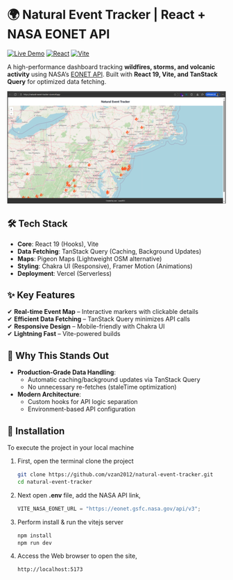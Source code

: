 # 🌍 Natural Event Tracker | React + NASA EONET API

[![Live Demo](https://img.shields.io/badge/Demo-Live-green)](https://natural-event-tracker-xi.vercel.app/)
[![React](https://img.shields.io/badge/React-19-blue)](https://react.dev/) [![Vite](https://img.shields.io/badge/Vite-Build%20Tool-orange)](https://vitejs.dev/)

A high-performance dashboard tracking **wildfires, storms, and volcanic activity** using NASA’s [EONET API](https://eonet.gsfc.nasa.gov/). Built with **React 19, Vite, and TanStack Query** for optimized data fetching.

![Screenshot](public/image.png)

## 🛠 Tech Stack

- **Core**: React 19 (Hooks), Vite
- **Data Fetching**: TanStack Query (Caching, Background Updates)
- **Maps**: Pigeon Maps (Lightweight OSM alternative)
- **Styling**: Chakra UI (Responsive), Framer Motion (Animations)
- **Deployment**: Vercel (Serverless)

## ✨ Key Features

✔ **Real-time Event Map** – Interactive markers with clickable details  
✔ **Efficient Data Fetching** – TanStack Query minimizes API calls  
✔ **Responsive Design** – Mobile-friendly with Chakra UI  
✔ **Lightning Fast** – Vite-powered builds

## 🚀 Why This Stands Out

- **Production-Grade Data Handling**:
  - Automatic caching/background updates via TanStack Query
  - No unnecessary re-fetches (staleTime optimization)
- **Modern Architecture**:
  - Custom hooks for API logic separation
  - Environment-based API configuration

## 📂 Installation

To execute the project in your local machine

1. First, open the terminal clone the project

   ```bash
   git clone https://github.com/vzan2012/natural-event-tracker.git
   cd natural-event-tracker
   ```

2. Next open **.env** file, add the NASA API link,

   ```javascript
   VITE_NASA_EONET_URL = "https://eonet.gsfc.nasa.gov/api/v3";
   ```

3. Perform install &amp; run the vitejs server
   ```bash
   npm install
   npm run dev
   ```
4. Access the Web browser to open the site,
   ```
   http://localhost:5173
   ```
